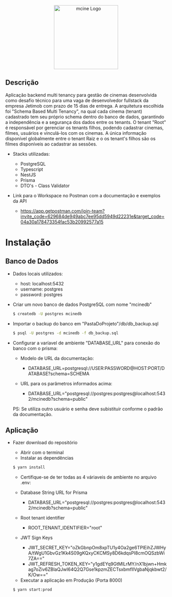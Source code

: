 <p align="center">
  <a href="http://marcosnascimento.vercel.app/" target="blank"><img src="https://res.cloudinary.com/dpmbuqjqj/image/upload/v1702862537/logo.mcine_mjupbm.svg" width="200" alt="mcine Logo" /></a>
</p>

## Descrição

Aplicação backend multi tenancy para gestão de cinemas desenvolvida como desafio técnico para uma vaga de desenvolvedor fullstack da empresa Jetimob com prazo de 15 dias de entrega. 
A arquitetura escolhida foi "Schema Based Multi Tenancy", na qual cada cinema (tenant) cadastrado tem seu próprio schema dentro do banco de dados, garantindo a independência e a segurança dos dados entre os tenants. 
O tenant "Root" é responsável por gerenciar os tenants filhos, podendo cadastrar cinemas, filmes, usuários e vinculá-los com os cinemas. 
A única informação disponível globalmente entre o tenant Raiz e o os tenant's filhos são os filmes disponíveis ao cadastrar as sessões.

- Stacks utilizadas:
	* PostgreSQL
	* Typescript
	* NestJS
	* Prisma
	* DTO's - Class Validator

 - Link para o Workspace no Postman com a documentação e exemplos da API
   * https://app.getpostman.com/join-team?invite_code=629684de949abc7ee95dd5949d22231e&target_code=04a30a178473354fac53b20992577a15
   
# Instalação

## Banco de Dados
- Dados locais utilizados:
	* host: localhost:5432 
	* username: postgres
	* password: postgres

- Criar um novo banco de dados PostgreSQL com nome "mcinedb"

    ```bash
    $ createdb -U postgres mcinedb
    ```
			
- Importar o backup do banco em "PastaDoProjeto"/db/db_backup.sql
  
    ```bash
    $ psql -U postgres -d mcinedb -f db_backup.sql
    ```
		
- Configurar a varíavel de ambiente "DATABASE_URL" para conexão do banco com o prisma:	
	* Modelo de URL da documentação: 
		* DATABASE_URL=postgresql://USER:PASSWORD@HOST:PORT/DATABASE?schema=SCHEMA

	* URL para os parâmetros informados acima:
		* DATABASE_URL="postgresql://postgres:postgres@localhost:5432/mcinedb?schema=public"
	
	PS: Se utiliza outro usuário e senha deve subistituir conforme o padrão da documentação.

## Aplicação
  - Fazer download do repositório
	- Abrir com o terminal
	- Instalar as dependências
    
	```bash
	$ yarn install
	```
  
	- Certifique-se de ter todas as 4 váriaveis de ambiente no arquivo .env:
	*  Database String URL for Prisma
		- DATABASE_URL="postgresql://postgres:postgres@localhost:5432/mcinedb?schema=public"

	* Root tenant identifier
		- ROOT_TENANT_IDENTIFIER="root"

	* JWT Sign Keys
		- JWT_SECRET_KEY="oZkGbnpOm8xpTU1y4Oa2ge6TPlEihZJWHyA/tWgU1GbvGz1Kk4S09gKQxyCKCMSy8D6kdqsPI8cmOQSzbWi7ZA=="
		- JWT_REFRESH_TOKEN_KEY="y1gdEYq9GtMlLrMY/nX1bjwn+Hmkag7oZiv6ZBlaQJwI64Q2Q7Gse1kpzmZECTsxbmfllVgbaNjqkbwt2/K/Ow=="
	
	- Executar a aplicação em Produção (Porta 8000)
    
	```bash
	$ yarn start:prod
	```


